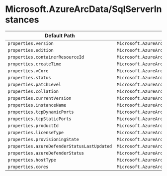 # Microsoft.AzureArcData/SqlServerInstances

| Default Path | Alias |
|---|---|
| `properties.version` | `Microsoft.AzureArcData/sqlServerInstances/version` |
| `properties.edition` | `Microsoft.AzureArcData/sqlServerInstances/edition` |
| `properties.containerResourceId` | `Microsoft.AzureArcData/sqlServerInstances/containerResourceId` |
| `properties.createTime` | `Microsoft.AzureArcData/sqlServerInstances/createTime` |
| `properties.vCore` | `Microsoft.AzureArcData/sqlServerInstances/vCore` |
| `properties.status` | `Microsoft.AzureArcData/sqlServerInstances/status` |
| `properties.patchLevel` | `Microsoft.AzureArcData/sqlServerInstances/patchLevel` |
| `properties.collation` | `Microsoft.AzureArcData/sqlServerInstances/collation` |
| `properties.currentVersion` | `Microsoft.AzureArcData/sqlServerInstances/currentVersion` |
| `properties.instanceName` | `Microsoft.AzureArcData/sqlServerInstances/instanceName` |
| `properties.tcpDynamicPorts` | `Microsoft.AzureArcData/sqlServerInstances/tcpDynamicPorts` |
| `properties.tcpStaticPorts` | `Microsoft.AzureArcData/sqlServerInstances/tcpStaticPorts` |
| `properties.productId` | `Microsoft.AzureArcData/sqlServerInstances/productId` |
| `properties.licenseType` | `Microsoft.AzureArcData/sqlServerInstances/licenseType` |
| `properties.provisioningState` | `Microsoft.AzureArcData/sqlServerInstances/provisioningState` |
| `properties.azureDefenderStatusLastUpdated` | `Microsoft.AzureArcData/sqlServerInstances/azureDefenderStatusLastUpdated` |
| `properties.azureDefenderStatus` | `Microsoft.AzureArcData/sqlServerInstances/azureDefenderStatus` |
| `properties.hostType` | `Microsoft.AzureArcData/sqlServerInstances/hostType` |
| `properties.cores` | `Microsoft.AzureArcData/sqlServerInstances/cores` |

